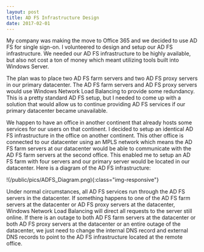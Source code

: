 ```yaml
---
layout: post
title: AD FS Infrastructure Design
date: 2017-02-01
---
```


My company was making the move to Office 365 and we decided to use AD FS for single sign-on. I volunteered to design and setup our AD FS infrastructure. We needed our AD FS infrastructure to be highly available, but also not cost a ton of money which meant utilizing tools built into Windows Server.

The plan was to place two AD FS farm servers and two AD FS proxy servers in our primary datacenter. The AD FS farm servers and AD FS proxy servers would use Windows Network Load Balancing to provide some redundancy. This is a pretty standard AD FS setup, but I needed to come up with a solution that would allow us to continue providing AD FS services if our primary datacenter became unavailable.

We happen to have an office in another continent that already hosts some services for our users on that continent. I decided to setup an identical AD FS infrastructure in the office on another continent. This other office is connected to our datacenter using an MPLS network which means the AD FS farm servers at our datacenter would be able to communicate with the AD FS farm servers at the second office. This enabled me to setup an AD FS farm with four servers and our primary server would be located in our datacenter. Here is a diagram of the AD FS infrastructure:

!(/public/pics/ADFS_Diagram.png){:class="img-responsive"}

Under normal circumstances, all AD FS services run through the AD FS servers in the datacenter. If something happens to one of the AD FS farm servers at the datacenter or AD FS proxy servers at the datacenter, Windows Network Load Balancing will direct all requests to the server still online. If there is an outage to both AD FS farm servers at the datacenter or both AD FS proxy servers at the datacenter or an entire outage of the datacenter, we just need to change the internal DNS record and external DNS records to point to the AD FS infrastructure located at the remote office.